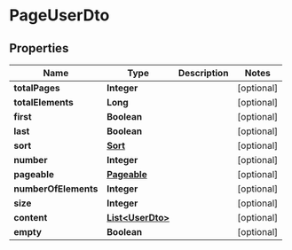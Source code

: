 # PageUserDto

## Properties
Name | Type | Description | Notes
------------ | ------------- | ------------- | -------------
**totalPages** | **Integer** |  |  [optional]
**totalElements** | **Long** |  |  [optional]
**first** | **Boolean** |  |  [optional]
**last** | **Boolean** |  |  [optional]
**sort** | [**Sort**](Sort.md) |  |  [optional]
**number** | **Integer** |  |  [optional]
**pageable** | [**Pageable**](Pageable.md) |  |  [optional]
**numberOfElements** | **Integer** |  |  [optional]
**size** | **Integer** |  |  [optional]
**content** | [**List&lt;UserDto&gt;**](UserDto.md) |  |  [optional]
**empty** | **Boolean** |  |  [optional]
